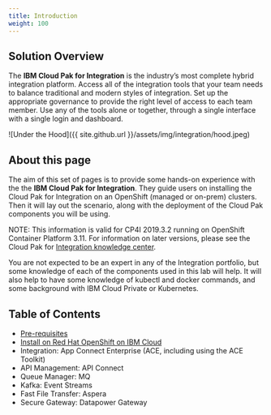 ```yaml
---
title: Introduction
weight: 100
---
```


## Solution Overview

The **IBM Cloud Pak for Integration** is the industry’s most complete hybrid integration platform. Access all of the integration tools that your team needs to balance traditional and modern styles of integration. Set up the appropriate governance to provide the right level of access to each team member. Use any of the tools alone or together, through a single interface with a single login and dashboard.

![Under the Hood]({{ site.github.url }}/assets/img/integration/hood.jpeg)

## About this page

The aim of this set of pages is to provide some hands-on experience with the the **IBM Cloud Pak for Integration**. They guide users on installing the Cloud Pak for Integration on an OpenShift (managed or on-prem) clusters. Then it will lay out the scenario, along with the deployment of the Cloud Pak components you will be using.

NOTE: This information is valid for CP4I 2019.3.2 running on OpenShift Container Platform 3.11. For information on later versions, please see the Cloud Pak for [Integration knowledge center](https://www.ibm.com/support/knowledgecenter/SSGT7J).

You are not expected to be an expert in any of the Integration portfolio, but some knowledge of each of the components used in this lab will help. It will also help to have some knowledge of kubectl and docker commands, and some background with IBM Cloud Private or Kubernetes. 

## Table of Contents

- [Pre-requisites](../pre-reqs)
- [Install on Red Hat OpenShift on IBM Cloud](../roks)
- Integration: App Connect Enterprise (ACE, including using the ACE Toolkit)
- API Management: API Connect
- Queue Manager: MQ
- Kafka: Event Streams
- Fast File Transfer: Aspera
- Secure Gateway: Datapower Gateway

